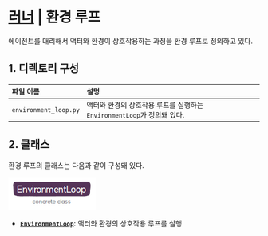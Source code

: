 # [러너](README.md) | 환경 루프

에이전트를 대리해서 액터와 환경이 상호작용하는 과정을 환경 루프로 정의하고 있다.

## 1. 디렉토리 구성
| 파일 이름                  | 설명                        |
|:-----------------------|:--------------------------|
| `environment_loop.py`	          | 액터와 환경의 상호작용 루프를 실행하는 `EnvironmentLoop`가 정의돼 있다. |  

##  2. 클래스
환경 루프의 클래스는 다음과 같이 구성돼 있다.

![환경 루프 클래스의 구성도](img/environmentloop_class_diagram.png)

* [**`EnvironmentLoop`**](EnvironmentLoop.md): 액터와 환경의 상호작용 루프를 실행
